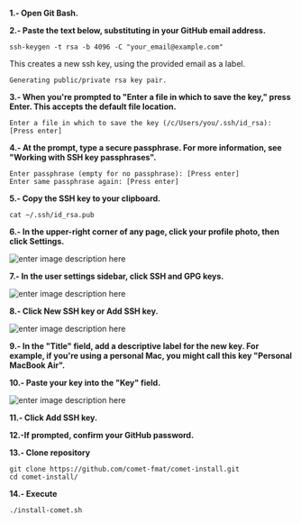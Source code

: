**1.- Open Git Bash.**

**2.- Paste the text below, substituting in your GitHub email address.**

    ssh-keygen -t rsa -b 4096 -C "your_email@example.com"
   
   This creates a new ssh key, using the provided email as a label. 

	Generating public/private rsa key pair.

**3.- When you're prompted to "Enter a file in which to save the key," press Enter. This accepts the default file location.**
	
	Enter a file in which to save the key (/c/Users/you/.ssh/id_rsa):[Press enter]

**4.- At the prompt, type a secure passphrase. For more information, see "Working with SSH key passphrases".**

	Enter passphrase (empty for no passphrase): [Press enter]
	Enter same passphrase again: [Press enter]

**5.- Copy the SSH key to your clipboard.**

	cat ~/.ssh/id_rsa.pub

**6.- In the upper-right corner of any page, click your profile photo, then click Settings.**

![enter image description here](https://help.github.com/assets/images/help/settings/userbar-account-settings.png)

**7.- In the user settings sidebar, click SSH and GPG keys.**

![enter image description here](https://help.github.com/assets/images/help/settings/settings-sidebar-ssh-keys.png)

**8.- Click New SSH key or Add SSH key.**

![enter image description here](https://help.github.com/assets/images/help/settings/ssh-add-ssh-key.png)

**9.- In the "Title" field, add a descriptive label for the new key. For example, if you're using a personal Mac, you might call this key "Personal MacBook Air".**

**10.- Paste your key into the "Key" field.**

![enter image description here](https://help.github.com/assets/images/help/settings/ssh-key-paste.png)

**11.- Click Add SSH key.**

**12.-If prompted, confirm your GitHub password.**

**13.- Clone repository**

	git clone https://github.com/comet-fmat/comet-install.git
	cd comet-install/
**14.- Execute**

	./install-comet.sh
